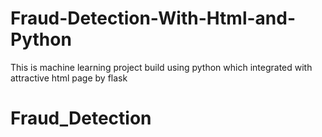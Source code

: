 # Fraud-Detection-With-Html-and-Python
This is machine learning project build using python which integrated with attractive html page by flask
# Fraud_Detection
